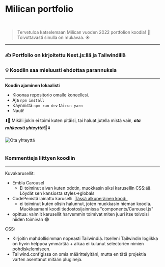 # Milican portfolio

![<img align="left" alt="built with <3">](http://ForTheBadge.com/images/badges/built-with-love.svg)
![<img align="left" alt="Made with React">](https://forthebadge.com/images/badges/powered-by-coffee.svg)

> Tervetuloa katselemaan Milican vuoden 2022 portfolion koodia! 👋 </br> Toivottavasti sinulla on mukavaa. ☀️

---

### ✍️ Portfolio on kirjoitettu Next.js:llä ja Tailwindillä

### 💡 Koodiin saa mieluusti ehdottaa parannuksia

---

**Koodin ajaminen lokaalisti**

- Kloonaa repositorio omalle koneellesi.
- Aja
  `npm install`
- Käynnistä `npm run dev` tai `run yarn `
- Nauti!
  </br>

⬇️💬 Mikäli jokin ei toimi kuten pitäisi, tai haluat jutella mistä vain, **_ota rohkeasti yhteyttä_**!💬⬇️
<br>
<br>
[<img  align="left" alt="Ota yhteyttä" src="https://img.shields.io/badge/Gmail-D14836?style=for-the-badge&logo=gmail&logoColor=white"/>][gmail]
<br>
<br>

### Kommentteja liittyen koodiin

---

Kuvakarusellit:

- Embla Carousel
  - Ei toiminut aivan kuten odotin, muokkasin siksi karusellin CSS:ää. Löydät sen kansiosta styles->globals
- CodePenistä lainattu karuselli. <a href="https://codepen.io/tacotoemeck/pen/Jjbjgpy?editors=0010"> Tässä alkuperäinen koodi. </a>
  - ei toiminut kuten olisin halunnut, joten muokkasin hieman koodia. Muokkaamani koodi tiedostosijainnissa "components/Carousel.js"
- opittua: valmiit karusellit harvemmin toimivat miten juuri itse toivoisi niiden toimivan 😂

CSS:

- Kirjoitin mahdollisimman nopeasti Tailwindiä. Itselleni Tailwindin logiikka on hyvin helppoa ymmärtää + aikaa ei kulunut selectorien nimien pohdiskelemiseen.
- Tailwind.configissa on omia määrittelyitäni, mutta en tätä projektia varten asentanut mitään plugineja.

[gmail]: mailto:milica1krivokapic@gmail.com
